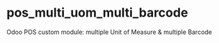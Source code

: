 # pos_multi_uom_multi_barcode
Odoo POS custom module: multiple Unit of Measure &amp; multiple Barcode
